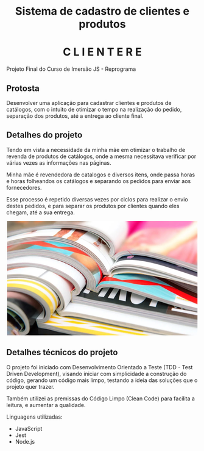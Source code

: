 <h1 align="center">Sistema de cadastro de clientes e produtos</h1>

<h1 align="center">C L I E N T E R E</h1>

Projeto Final do Curso de Imersão JS - Reprograma

## Protosta
Desenvolver uma aplicação para cadastrar clientes e produtos de catálogos, com o intuito de otimizar o tempo na realização do pedido, separação dos produtos, até a entrega ao cliente final. 

## Detalhes do projeto

Tendo em vista a necessidade da minha mãe em otimizar o trabalho de revenda de produtos de catálogos, onde a mesma necessitava verificar por várias vezes as informações nas páginas. 

Minha mãe é revendedora de catalogos e diversos itens, onde passa horas e horas folheandos os catálogos e separando os pedidos para enviar aos fornecedores. 

Esse processo é repetido diversas vezes por ciclos para realizar o envio destes pedidos, e para separar os produtos por clientes quando eles chegam, até a sua entrega. 

<div align="center">
  <img width="500" height="300" src="src\img\folhar.jpg" alt="imagens de várias revistas abertas"/>
</div>

## Detalhes técnicos do projeto

O projeto foi iniciado com Desenvolvimento Orientado a Teste (TDD - Test Driven Development), visando iniciar com simplicidade a construção do código,  gerando um código mais limpo, testando a ideia das soluções que o projeto quer trazer. 

Também utilizei as premissas do Código Limpo (Clean Code) para facilita a leitura, e aumentar a qualidade. 


Linguagens utilizadas: 
- JavaScript
- Jest
- Node.js








